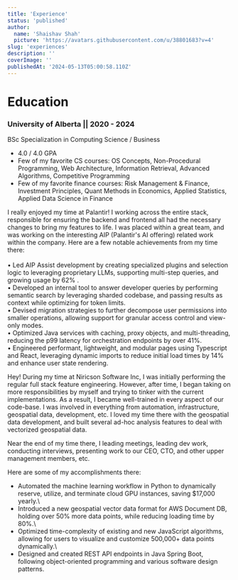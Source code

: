 ```yaml
---
title: 'Experience'
status: 'published'
author:
  name: 'Shaishav Shah'
  picture: 'https://avatars.githubusercontent.com/u/38801683?v=4'
slug: 'experiences'
description: ''
coverImage: ''
publishedAt: '2024-05-13T05:00:58.110Z'
---
```


# Education

### University of Alberta || 2020 - 2024

BSc Specialization in Computing Science / Business

- 4.0 / 4.0 GPA
- Few of my favorite CS courses: OS Concepts, Non-Procedural Programming, Web Architecture, Information Retrieval, Advanced Algorithms, Competitive Programming
- Few of my favorite finance courses: Risk Management & Finance,  Investment Principles, Quant Methods in Economics, Applied Statistics, Applied Data Science in Finance

I really enjoyed my time at Palantir! I working across the entire stack, responsible for ensuring the backend and frontend all had the necessary changes to bring my features to life. I was placed within a great team, and was working on the interesting AIP (Palantir's AI offering) related work within the company. Here are a few notable achievements from my time there:\
\
• Led AIP Assist development by creating specialized plugins and selection logic to leveraging proprietary LLMs, supporting multi-step queries, and growing usage by 62% .\
• Developed an internal tool to answer developer queries by performing semantic search by leveraging sharded codebase, and passing results as context while optimizing for token limits.\
• Devised migration strategies to further decompose user permissions into smaller operations, allowing support for granular access control and view-only modes.\
• Optimized Java services with caching, proxy objects, and multi-threading, reducing the p99 latency for orchestration endpoints by over 41%.\
• Engineered performant, lightweight, and modular pages using Typescript and React, leveraging dynamic imports to reduce initial load times by 14% and enhance user state rendering.

Hey! During my time at Niricson Software Inc, I was initially performing the regular full stack feature engineering. However, after time, I began taking on more responsibilities by myself and trying to tinker with the current implementations. As a result, I became well-trained in every aspect of our code-base. I was involved in everything from automation, infrastructure, geospatial data, development, etc. I loved my time there with the geospatial data development, and built several ad-hoc analysis features to deal with vectorized geospatial data.

Near the end of my time there, I leading meetings, leading dev work, conducting interviews, presenting work to our CEO, CTO, and other upper management members, etc.

Here are some of my accomplishments there:

- Automated the machine learning workflow in Python to dynamically reserve, utilize, and terminate cloud GPU instances, saving $17,000 yearly.\\
- Introduced a new geospatial vector data format for AWS Document DB, holding over 50% more data points, while reducing loading time by 80%.\\
- Optimized time-complexity of existing and new JavaScript algorithms, allowing for users to visualize and customize 500,000+ data points dynamically.\\
- Designed and created REST API endpoints in Java Spring Boot, following object-oriented programming and various software design patterns.